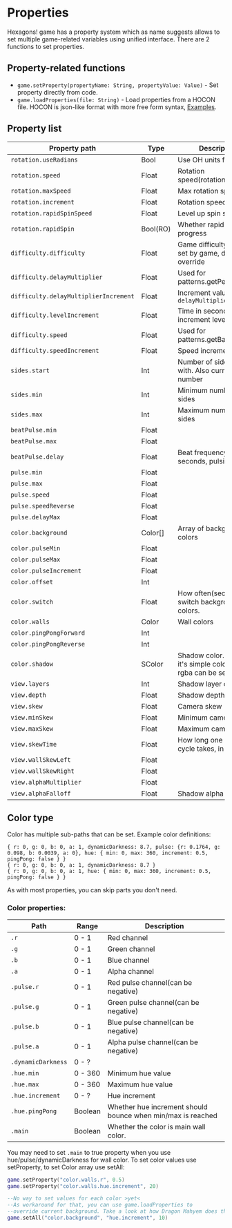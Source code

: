 # Properties
Hexagons! game has a property system which as name suggests allows to
set multiple game-related variables using unified interface.
There are 2 functions to set properties.

## Property-related functions
* `game.setProperty(propertyName: String, propertyValue: Value)` - Set 
property directly from code.
* `game.loadProperties(file: String)` - Load properties from a HOCON file.
HOCON is json-like format with more free form syntax, [Examples](https://github.com/typesafehub/config/blob/master/README.md#examples-of-hocon).

## Property list

Property path                          | Type     | Description
---------------------------------------|----------|-------
`rotation.useRadians                 ` | Bool     | Use OH units for rotation
`rotation.speed                      ` | Float    | Rotation speed(rotations/s)
`rotation.maxSpeed                   ` | Float    | Max rotation speed
`rotation.increment                  ` | Float    | Rotation speed
`rotation.rapidSpinSpeed             ` | Float    | Level up spin speed
`rotation.rapidSpin                  ` | Bool(RO) | Whether rapid spin is in progress
`difficulty.difficulty               ` | Float    | Game difficulty. Will be set by game, don't override
`difficulty.delayMultiplier          ` | Float    | Used for patterns.getPerfectDelay
`difficulty.delayMultiplierIncrement ` | Float    | Increment value for `delayMultiplier`
`difficulty.levelIncrement           ` | Float    | Time in seconds to increment level
`difficulty.speed                    ` | Float    | Used for patterns.getBaseSpeed
`difficulty.speedIncrement           ` | Float    | Speed increment
`sides.start                         ` | Int      | Number of sides to start with. Also current side number
`sides.min                           ` | Int      | Minimum number of sides
`sides.max                           ` | Int      | Maximum number of sides
`beatPulse.min                       ` | Float    |  
`beatPulse.max                       ` | Float    | 
`beatPulse.delay                     ` | Float    | Beat frequency, in seconds, pulsing ?
`pulse.min                           ` | Float    | 
`pulse.max                           ` | Float    | 
`pulse.speed                         ` | Float    | 
`pulse.speedReverse                  ` | Float    | 
`pulse.delayMax                      ` | Float    | 
`color.background                    ` | Color[]  | Array of background colors
`color.pulseMin                      ` | Float    | 
`color.pulseMax                      ` | Float    |
`color.pulseIncrement                ` | Float    |
`color.offset                        ` | Int      |
`color.switch                        ` | Float    | How often(seconds) to switch background colors.
`color.walls                         ` | Color    | Wall colors
`color.pingPongForward               ` | Int      | 
`color.pingPongReverse               ` | Int      | 
`color.shadow                        ` | SColor   | Shadow color. Note that it's simple color, so only rgba can be set
`view.layers                         ` | Int      | Shadow layer count
`view.depth                          ` | Float    | Shadow depth
`view.skew                           ` | Float    | Camera skew
`view.minSkew                        ` | Float    | Minimum camera skew
`view.maxSkew                        ` | Float    | Maximum camera skew
`view.skewTime                       ` | Float    | How long one skew cycle takes, in seconds
`view.wallSkewLeft                   ` | Float    | 
`view.wallSkewRight                  ` | Float    |
`view.alphaMultiplier                ` | Float    | 
`view.alphaFalloff                   ` | Float    | Shadow alpha falloff.

## Color type
Color has multiple sub-paths that can be set. Example color definitions:

```hocon
{ r: 0, g: 0, b: 0, a: 1, dynamicDarkness: 8.7, pulse: {r: 0.1764, g: 0.098, b: 0.0039, a: 0}, hue: { min: 0, max: 360, increment: 0.5, pingPong: false } }
{ r: 0, g: 0, b: 0, a: 1, dynamicDarkness: 8.7 }
{ r: 0, g: 0, b: 0, a: 1, hue: { min: 0, max: 360, increment: 0.5, pingPong: false } }
```
As with most properties, you can skip parts you don't need.

### Color properties:
Path               | Range   | Description
-------------------|---------|------------
`.r`               | 0 - 1   | Red channel
`.g`               | 0 - 1   | Green channel
`.b`               | 0 - 1   | Blue channel
`.a`               | 0 - 1   | Alpha channel
`.pulse.r`         | 0 - 1   | Red pulse channel(can be negative)
`.pulse.g`         | 0 - 1   | Green pulse channel(can be negative)
`.pulse.b`         | 0 - 1   | Blue pulse channel(can be negative)
`.pulse.a`         | 0 - 1   | Alpha pulse channel(can be negative)
`.dynamicDarkness` | 0 - ?   | 
`.hue.min`         | 0 - 360 | Minimum hue value
`.hue.max`         | 0 - 360 | Maximum hue value
`.hue.increment`   | 0 - ?   | Hue increment
`.hue.pingPong`    | Boolean | Whether hue increment should bounce when min/max is reached
`.main`            | Boolean | Whether the color is main wall color.

You may need to set `.main` to true property when you use hue/pulse/dynamicDarkness for wall color.
To set color values use setProperty, to set Color array use setAll:
```lua
game.setProperty("color.walls.r", 0.5)
game.setProperty("color.walls.hue.increment", 20)

--No way to set values for each color >yet<
--As workaround for that, you can use game.loadProperties to
--override current background. Take a look at how Dragon Mahyem does that
game.setAll("color.background", "hue.increment", 10)
```